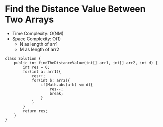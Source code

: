 # Find the Distance Value Between Two Arrays

- Time Complexity: O(NM)
- Space Complexity: O(1)
  - N as length of arr1
  - M as length of arr2

```
class Solution {
    public int findTheDistanceValue(int[] arr1, int[] arr2, int d) {
        int res = 0;
        for(int a: arr1){
            res++;
            for(int b: arr2){
                if(Math.abs(a-b) <= d){
                    res--;
                    break;
                }
            }
        }
        return res;
    }
}
```
